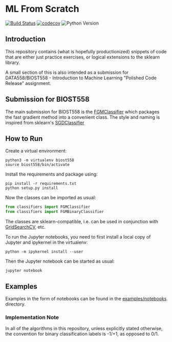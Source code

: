 # ML From Scratch

[![Build Status](https://travis-ci.org/havanagrawal/ml-from-scratch.svg?branch=master)](https://travis-ci.org/havanagrawal/ml-from-scratch) [![codecov](https://codecov.io/gh/havanagrawal/ml-from-scratch/branch/master/graph/badge.svg)](https://codecov.io/gh/havanagrawal/ml-from-scratch) ![Python Version](https://img.shields.io/badge/python-3.6-blue.svg)


## Introduction

This repository contains (what is hopefully productionized) snippets of code that are either just practice exercises, or logical extensions to the sklearn library.

A small section of this is also intended as a submission for DATA558/BIOST558 - Introduction to Machine Learning "Polished Code Release" assignment.

## Submission for BIOST558

The main submission for BIOST558 is the [FGMClassifier](classifiers/fgm_classifier.py) which packages the fast gradient method into a convenient class. The style and naming is inspired from sklearn's [SGDClassifier](http://scikit-learn.org/stable/modules/generated/sklearn.linear_model.SGDClassifier.html)

## How to Run

Create a virtual environment:

```
python3 -m virtualenv biost558
source biost558/bin/activate
```

Install the requirements and package using:

```
pip install -r requirements.txt
python setup.py install
```

Now the classes can be imported as usual:

```python
from classifiers import FGMClassifier
from classifiers import FGMBinaryClassifier
```

The classes are sklearn-compatible, i.e. can be used in conjunction with [GridSearchCV](http://scikit-learn.org/stable/modules/generated/sklearn.model_selection.GridSearchCV.html), etc.

To run the Jupyter notebooks, you need to first install a local copy of Jupyter and ipykernel in the virtualenv:

```
python -m ipykernel install --user
```

Then the Jupyter notebook can be started as usual:

```
jupyter notebook
```

## Examples

Examples in the form of notebooks can be found in the [examples/notebooks](examples/notebooks) directory.

### Implementation Note

In all of the algorithms in this repository, unless explicitly stated otherwise, the convention for binary classification labels is -1/+1, as opposed to 0/1.
